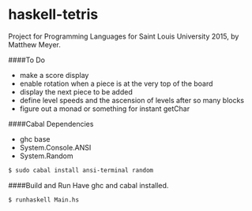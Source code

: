 haskell-tetris
=====
Project for Programming Languages for Saint Louis University 2015, by Matthew Meyer.

####To Do
 - make a score display
 - enable rotation when a piece is at the very top of the board
 - display the next piece to be added
 - define level speeds and the ascension of levels after so many blocks
 - figure out a monad or something for instant getChar

####Cabal Dependencies
- ghc base
- System.Console.ANSI
- System.Random
```sh
$ sudo cabal install ansi-terminal random
```


####Build and Run
Have ghc and cabal installed.
```sh
$ runhaskell Main.hs
```
